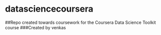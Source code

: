 datasciencecoursera
===================

##Repo created towards coursework for the Coursera Data Science Toolkit course
###Created by venkas
